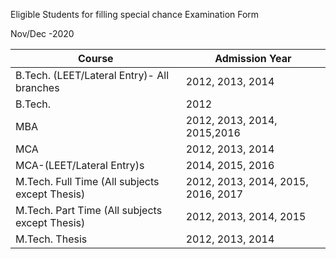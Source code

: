 Eligible Students for filling special chance Examination Form

Nov/Dec -2020

| Course                                         | Admission Year                     |
| ---------------------------------------------- | ---------------------------------- |
| B.Tech. (LEET/Lateral Entry)- All branches     | 2012, 2013, 2014                   |
| B.Tech.                                        | 2012                               |
| MBA                                            | 2012, 2013, 2014, 2015,2016        |
| MCA                                            | 2012, 2013, 2014                   |
| MCA-(LEET/Lateral Entry)s                      | 2014, 2015, 2016                   |
| M.Tech. Full Time (All subjects except Thesis) | 2012, 2013, 2014, 2015, 2016, 2017 |
| M.Tech. Part Time (All subjects except Thesis) | 2012, 2013, 2014, 2015             |
| M.Tech. Thesis                                 | 2012, 2013, 2014                   |
